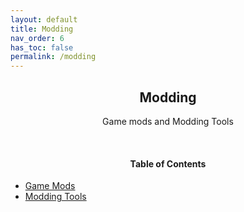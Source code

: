 ```yaml
---
layout: default
title: Modding
nav_order: 6
has_toc: false
permalink: /modding
---
```


<div class="card">
<div class="container">
<h2 class="text-small" style="text-align:center">Modding</h2>
<p class="text-small" style="text-align:center">Game mods and Modding Tools</p>
</div>
</div>
<br />

<!-- 
{: .note }
> {: .opaque }
> 
>
> 
-->

<div class="card">
<div class="container">
<h4 style="text-align:center">Table of Contents</h4>
<ul>
<li><a class="text-delta" href="/modding/mods">Game Mods</a></li>
<li><a class="text-delta" href="/modding/tools">Modding Tools</a></li>
</ul>
</div>
</div>
